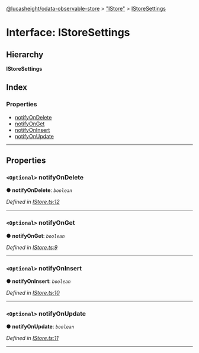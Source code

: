 [@lucasheight/odata-observable-store](../README.md) > ["IStore"](../modules/_istore_.md) > [IStoreSettings](../interfaces/_istore_.istoresettings.md)

# Interface: IStoreSettings

## Hierarchy

**IStoreSettings**

## Index

### Properties

* [notifyOnDelete](_istore_.istoresettings.md#notifyondelete)
* [notifyOnGet](_istore_.istoresettings.md#notifyonget)
* [notifyOnInsert](_istore_.istoresettings.md#notifyoninsert)
* [notifyOnUpdate](_istore_.istoresettings.md#notifyonupdate)

---

## Properties

<a id="notifyondelete"></a>

### `<Optional>` notifyOnDelete

**● notifyOnDelete**: *`boolean`*

*Defined in [IStore.ts:12](https://github.com/lucasheight/odata-observable-store/blob/d64bd24/src/IStore.ts#L12)*

___
<a id="notifyonget"></a>

### `<Optional>` notifyOnGet

**● notifyOnGet**: *`boolean`*

*Defined in [IStore.ts:9](https://github.com/lucasheight/odata-observable-store/blob/d64bd24/src/IStore.ts#L9)*

___
<a id="notifyoninsert"></a>

### `<Optional>` notifyOnInsert

**● notifyOnInsert**: *`boolean`*

*Defined in [IStore.ts:10](https://github.com/lucasheight/odata-observable-store/blob/d64bd24/src/IStore.ts#L10)*

___
<a id="notifyonupdate"></a>

### `<Optional>` notifyOnUpdate

**● notifyOnUpdate**: *`boolean`*

*Defined in [IStore.ts:11](https://github.com/lucasheight/odata-observable-store/blob/d64bd24/src/IStore.ts#L11)*

___

